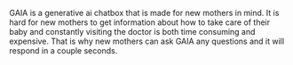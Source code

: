 GAIA is a generative ai chatbox that is made for new mothers in mind. 
It is hard for new mothers to get information about how to take care of their baby and constantly visiting the doctor is both time consuming and expensive.
That is why new mothers can ask GAIA any questions and it will respond in a couple seconds.

